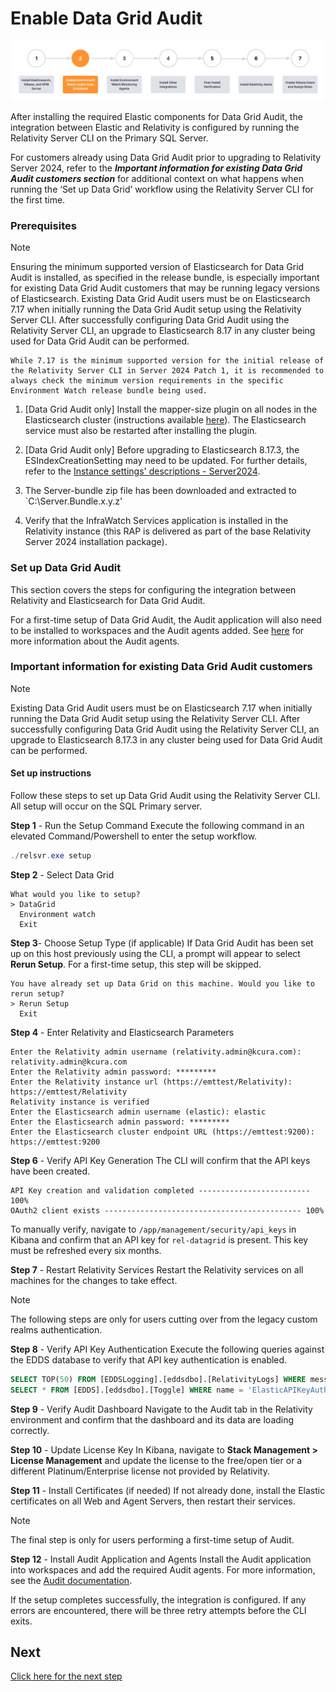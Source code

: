 # Enable Data Grid Audit

![Setup Stage](../resources/enable_environmentwatch.png)

After installing the required Elastic components for Data Grid Audit, the integration between Elastic and Relativity is configured by running the Relativity Server CLI on the Primary SQL Server.

For customers already using Data Grid Audit prior to upgrading to Relativity Server 2024, refer to the **_Important information for existing Data Grid Audit customers section_** for additional context on what happens when running the ‘Set up Data Grid’ workflow using the Relativity Server CLI for the first time.

### Prerequisites

> [!NOTE]
> Ensuring the minimum supported version of Elasticsearch for Data Grid Audit is installed, as specified in the release bundle, is especially important for existing Data Grid Audit customers that may be running legacy versions of Elasticsearch. Existing Data Grid Audit users must be on Elasticsearch 7.17 when initially running the Data Grid Audit setup using the Relativity Server CLI. After successfully configuring Data Grid Audit using the Relativity Server CLI, an upgrade to Elasticsearch 8.17 in any cluster being used for Data Grid Audit can be performed.

    While 7.17 is the minimum supported version for the initial release of the Relativity Server CLI in Server 2024 Patch 1, it is recommended to always check the minimum version requirements in the specific Environment Watch release bundle being used.

1. [Data Grid Audit only] Install the mapper-size plugin on all nodes in the Elasticsearch cluster (instructions available [here](https://www.elastic.co/guide/en/elasticsearch/plugins/current/mapper-size.html)). The Elasticsearch service must also be restarted after installing the plugin.

2. [Data Grid Audit only] Before upgrading to Elasticsearch 8.17.3, the ESIndexCreationSetting may need to be updated. For further details, refer to the [Instance settings' descriptions - Server2024](https://help.relativity.com/Server2024/Content/System_Guides/Instance_Setting_Guide/Instance_setting_descriptions.htm#ESIndexCreationSettings).

3. The Server-bundle zip file has been downloaded and extracted to `C:\Server.Bundle.x.y.z'
   
4. Verify that the InfraWatch Services application is installed in the Relativity instance (this RAP is delivered as part of the base Relativity Server 2024 installation package).

### Set up Data Grid Audit

This section covers the steps for configuring the integration between Relativity and Elasticsearch for Data Grid Audit.

For a first-time setup of Data Grid Audit, the Audit application will also need to be installed to workspaces and the Audit agents added. See [here](https://help.relativity.com/Server2024/Content/Relativity/Audit/Audit.htm#InstallingandconfiguringAudit) for more information about the Audit agents.

### Important information for existing Data Grid Audit customers
> [!NOTE]
> Existing Data Grid Audit users must be on Elasticsearch 7.17 when initially running the Data Grid Audit setup using the Relativity Server CLI. After successfully configuring Data Grid Audit using the Relativity Server CLI, an upgrade to Elasticsearch 8.17.3 in any cluster being used for Data Grid Audit can be performed.

#### Set up instructions

Follow these steps to set up Data Grid Audit using the Relativity Server CLI. All setup will occur on the SQL Primary server.

**Step 1** - Run the Setup Command
Execute the following command in an elevated Command/Powershell to enter the setup workflow.
```powershell
./relsvr.exe setup
```

**Step 2** - Select Data Grid

```
What would you like to setup?
> DataGrid
  Environment watch
  Exit
```

**Step 3**- Choose Setup Type (if applicable)
If Data Grid Audit has been set up on this host previously using the CLI, a prompt will appear to select **Rerun Setup**. For a first-time setup, this step will be skipped.
```
You have already set up Data Grid on this machine. Would you like to rerun setup?
> Rerun Setup
  Exit
```

**Step 4** - Enter Relativity and Elasticsearch Parameters

```
Enter the Relativity admin username (relativity.admin@kcura.com): relativity.admin@kcura.com
Enter the Relativity admin password: *********
Enter the Relativity instance url (https://emttest/Relativity): https://emttest/Relativity
Relativity instance is verified
Enter the Elasticsearch admin username (elastic): elastic
Enter the Elasticsearch admin password: *********
Enter the Elasticsearch cluster endpoint URL (https://emttest:9200): https://emttest:9200

```

**Step 6** - Verify API Key Generation
The CLI will confirm that the API keys have been created.
```
API Key creation and validation completed ------------------------- 100%
OAuth2 client exists -------------------------------------------- 100%
```
To manually verify, navigate to `/app/management/security/api_keys` in Kibana and confirm that an API key for `rel-datagrid` is present. This key must be refreshed every six months.

**Step 7** - Restart Relativity Services
Restart the Relativity services on all machines for the changes to take effect.

> [!NOTE]
> The following steps are only for users cutting over from the legacy custom realms authentication.

**Step 8** - Verify API Key Authentication
Execute the following queries against the EDDS database to verify that API key authentication is enabled.
```sql
SELECT TOP(50) FROM [EDDSLogging].[eddsdbo].[RelativityLogs] WHERE message LIKE '%elastic api key authentication%' ORDER BY 1 DESC
SELECT * FROM [EDDS].[eddsdbo].[Toggle] WHERE name = 'ElasticAPIKeyAuthenticationToggle'
```

**Step 9** - Verify Audit Dashboard
Navigate to the Audit tab in the Relativity environment and confirm that the dashboard and its data are loading correctly.

**Step 10** - Update License Key
In Kibana, navigate to **Stack Management > License Management** and update the license to the free/open tier or a different Platinum/Enterprise license not provided by Relativity.

**Step 11** - Install Certificates (if needed)
If not already done, install the Elastic certificates on all Web and Agent Servers, then restart their services.

> [!NOTE]
> The final step is only for users performing a first-time setup of Audit.

**Step 12** - Install Audit Application and Agents
Install the Audit application into workspaces and add the required Audit agents. For more information, see the [Audit documentation](https://help.relativity.com/Server2024/Content/Relativity/Audit/Audit.htm#InstallingandconfiguringAudit).

If the setup completes successfully, the integration is configured. If any errors are encountered, there will be three retry attempts before the CLI exits.

## Next

[Click here for the next step](install_environment_watch_monitoring_agents.md)